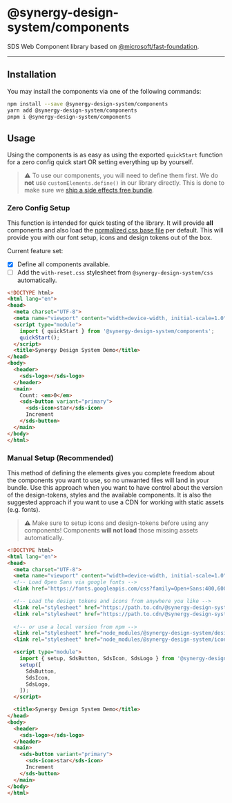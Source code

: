 # @synergy-design-system/components

SDS Web Component library based on [@microsoft/fast-foundation](https://github.com/microsoft/fast).

---

## Installation

You may install the components via one of the following commands:

```bash
npm install --save @synergy-design-system/components
yarn add @synergy-design-system/components
pnpm i @synergy-design-system/components
```

## Usage

Using the components is as easy as using the exported `quickStart` function for a zero config quick start OR setting everything up by yourself.

> ⚠️ To use our components, you will need to define them first.
> We do **not** use `customElements.define()` in our library directly.
> This is done to make sure we [ship a side effects free bundle](https://webpack.js.org/guides/tree-shaking/).

### Zero Config Setup

This function is intended for quick testing of the library. It will provide **all** components and also load the [normalized css base file](../css/README.md) per default. This will provide you with our font setup, icons and design tokens out of the box.

Current feature set:

- [x] Define all components available.
- [ ] Add the `with-reset.css` stylesheet from `@synergy-design-system/css` automatically.

```html
<!DOCTYPE html>
<html lang="en">
<head>
  <meta charset="UTF-8">
  <meta name="viewport" content="width=device-width, initial-scale=1.0">
  <script type="module">
    import { quickStart } from '@synergy-design-system/components';
    quickStart();
  </script>
  <title>Synergy Design System Demo</title>
</head>
<body>
  <header>
    <sds-logo></sds-logo>
  </header>
  <main>
    Count: <em>0</em>
    <sds-button variant="primary">
      <sds-icon>star</sds-icon>
      Increment
    </sds-button>
  </main>
</body>
</html>
```

### Manual Setup (Recommended)

This method of defining the elements gives you complete freedom about the components you want to use, so no unwanted files will land in your bundle.
Use this approach when you want to have control about the version of the design-tokens, styles and the available components.
It is also the suggested approach if you want to use a CDN for working with static assets (e.g. fonts).

> ⚠️ Make sure to setup icons and design-tokens before using any components!
> Components **will not load** those missing assets automatically.

```html
<!DOCTYPE html>
<html lang="en">
<head>
  <meta charset="UTF-8">
  <meta name="viewport" content="width=device-width, initial-scale=1.0">
  <!-- Load Open Sans via google fonts -->
  <link href='https://fonts.googleapis.com/css?family=Open+Sans:400,600,300' rel='stylesheet' type='text/css'>

  <!-- Load the design tokens and icons from anywhere you like -->
  <link rel="stylesheet" href="https://path.to.cdn/@synergy-design-system/design-tokens/build/tokens.css">
  <link rel="stylesheet" href="https://path.to.cdn/@synergy-design-system/icons/build/font.css">
  
  <!-- or use a local version from npm -->
  <link rel="stylesheet" href="node_modules/@synergy-design-system/design-tokens/build/tokens.css">
  <link rel="stylesheet" href="node_modules/@synergy-design-system/icons/build/font.css">

  <script type="module">
    import { setup, SdsButton, SdsIcon, SdsLogo } from '@synergy-design-system/components';
    setup([
      SdsButton,
      SdsIcon,
      SdsLogo,
    ]);
  </script>

  <title>Synergy Design System Demo</title>
</head>
<body>
  <header>
    <sds-logo></sds-logo>
  </header>
  <main>
    <sds-button variant="primary">
      <sds-icon>star</sds-icon>
      Increment
    </sds-button>
  </main>
</body>
</html>
```
